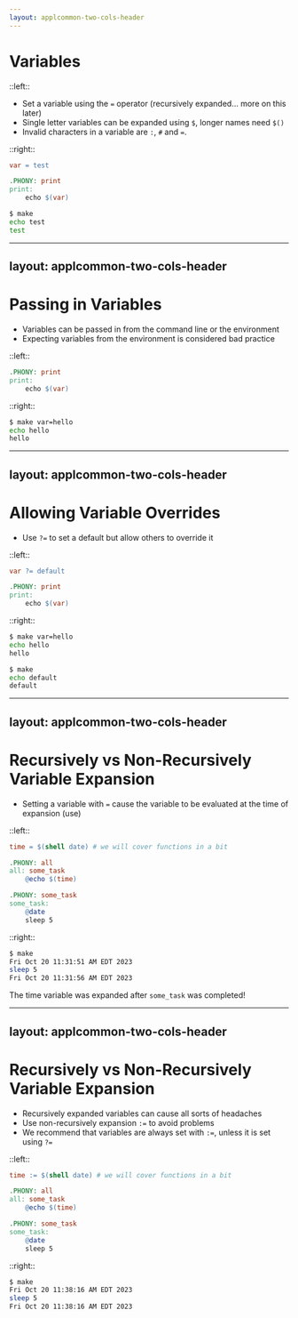 ```yaml
---
layout: applcommon-two-cols-header
---
```


# Variables

::left::

- Set a variable using the `=` operator (recursively expanded... more on this later)
- Single letter variables can be expanded using `$`, longer names need `$()`
- Invalid characters in a variable are `:`, `#` and `=`.

::right::
```makefile
var = test

.PHONY: print
print:
	echo $(var)
```

```bash
$ make
echo test
test
```

---
layout: applcommon-two-cols-header
---

# Passing in Variables

- Variables can be passed in from the command line or the environment
- Expecting variables from the environment is considered bad practice

::left::
```makefile
.PHONY: print
print:
	echo $(var)
```

::right::
```bash
$ make var=hello
echo hello
hello
```

---
layout: applcommon-two-cols-header
---

# Allowing Variable Overrides

- Use `?=` to set a default but allow others to override it


::left::
```makefile
var ?= default

.PHONY: print
print:
	echo $(var)
```

::right::

```bash
$ make var=hello
echo hello
hello
```

```bash
$ make
echo default
default
```

---
layout: applcommon-two-cols-header
---

# Recursively vs Non-Recursively Variable Expansion

- Setting a variable with `=` cause the variable to be evaluated at the time of expansion (use)

::left::
```makefile
time = $(shell date) # we will cover functions in a bit

.PHONY: all
all: some_task
	@echo $(time)

.PHONY: some_task
some_task:
	@date
	sleep 5
```

::right::
```bash
$ make
Fri Oct 20 11:31:51 AM EDT 2023
sleep 5
Fri Oct 20 11:31:56 AM EDT 2023
```

The time variable was expanded after `some_task` was completed!

<!--
Yes I know we haven't covered functions yet
-->

---
layout: applcommon-two-cols-header
---

# Recursively vs Non-Recursively Variable Expansion

- Recursively expanded variables can cause all sorts of headaches
- Use non-recursively expansion `:=` to avoid problems
- We recommend that variables are always set with `:=`, unless it is set using `?=`


::left::
```makefile
time := $(shell date) # we will cover functions in a bit

.PHONY: all
all: some_task
	@echo $(time)

.PHONY: some_task
some_task:
	@date
	sleep 5
```

::right::
```bash
$ make
Fri Oct 20 11:38:16 AM EDT 2023
sleep 5
Fri Oct 20 11:38:16 AM EDT 2023
```
